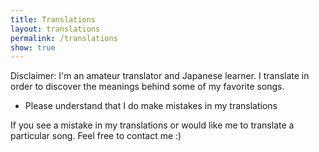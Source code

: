 ```yaml
---
title: Translations
layout: translations
permalink: /translations
show: true
---
```

Disclaimer: I'm an amateur translator and Japanese learner. I translate in order to discover the meanings behind some of my favorite songs.

* Please understand that I do make mistakes in my translations

If you see a mistake in my translations or would like me to translate a particular song. Feel free to contact me :)